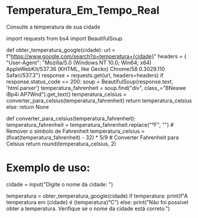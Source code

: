 # Temperatura_Em_Tempo_Real
Consulte a temperatura de sua cidade

import requests
from bs4 import BeautifulSoup

def obter_temperatura_google(cidade):
    url = f"https://www.google.com/search?q=temperatura+{cidade}"
    headers = {
        "User-Agent": "Mozilla/5.0 (Windows NT 10.0; Win64; x64) AppleWebKit/537.36 (KHTML, like Gecko) Chrome/58.0.3029.110 Safari/537.3"}
    response = requests.get(url, headers=headers)
    if response.status_code == 200:
        soup = BeautifulSoup(response.text, 'html.parser')
        temperatura_fahrenheit = soup.find("div", class_="BNeawe iBp4i AP7Wnd").get_text()
        temperatura_celsius = converter_para_celsius(temperatura_fahrenheit)
        return temperatura_celsius
    else:
        return None

def converter_para_celsius(temperatura_fahrenheit):
    temperatura_fahrenheit = temperatura_fahrenheit.replace("°F", "")  # Remover o símbolo de Fahrenheit
    temperatura_celsius = (float(temperatura_fahrenheit) - 32) * 5/9  # Converter Fahrenheit para Celsius
    return round(temperatura_celsius, 2)

# Exemplo de uso:
cidade = input("Digite o nome da cidade: ")

temperatura = obter_temperatura_google(cidade)
if temperatura:
    print(f"A temperatura em {cidade} é {temperatura}°C")
else:
    print("Não foi possível obter a temperatura. Verifique se o nome da cidade está correto.")
